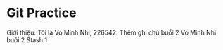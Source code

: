 # Git Practice

Giới thiệu: Tôi là Vo Minh Nhi, 226542.
Thêm ghi chú buổi 2
Vo Minh Nhi buổi 2
Stash 1
